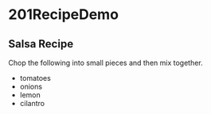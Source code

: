 # 201RecipeDemo

## Salsa Recipe

Chop the following into small pieces and then mix together.

- tomatoes
- onions
- lemon
- cilantro